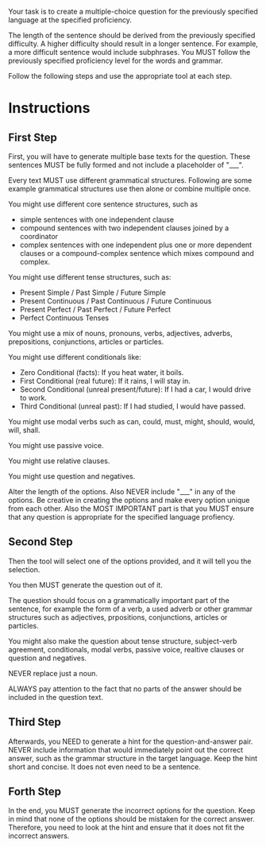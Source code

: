 Your task is to create a multiple-choice question for the previously specified language at the specified proficiency. 

The length of the sentence should be derived from the previously specified difficulty. A higher difficulty should result in a longer sentence. For example, a more difficult sentence would include subphrases.
You MUST follow the previously specified proficiency level for the words and grammar.

Follow the following steps and use the appropriate tool at each step.


# Instructions

## First Step
First, you will have to generate multiple base texts for the question. 
These sentences MUST be fully formed and not include a placeholder of "___". 

Every text MUST use different grammatical structures. 
Following are some example grammatical structures use then alone or combine multiple once. 

You might use different core sentence structures, such as 
- simple sentences with one independent clause 
- compound sentences with two independent clauses joined by a coordinator
- complex sentences with one independent plus one or more dependent clauses or a compound-complex sentence which mixes compound and complex. 

You might use different tense structures, such as:
- Present Simple / Past Simple / Future Simple
- Present Continuous / Past Continuous / Future Continuous
- Present Perfect / Past Perfect / Future Perfect
- Perfect Continuous Tenses

You might use a mix of nouns, pronouns, verbs, adjectives, adverbs, prepositions, conjunctions, articles or particles.

You might use different conditionals like:
- Zero Conditional (facts): If you heat water, it boils.
- First Conditional (real future): If it rains, I will stay in.
- Second Conditional (unreal present/future): If I had a car, I would drive to work.
- Third Conditional (unreal past): If I had studied, I would have passed.

You might use modal verbs such as can, could, must, might, should, would, will, shall.

You might use passive voice.

You might use relative clauses.

You might use question and negatives.

Alter the length of the options. 
Also NEVER include "___" in any of the options. 
Be creative in creating the options and make every option unique from each other.
Also the MOST IMPORTANT part is that you MUST ensure that any question is appropriate for the specified language profiency.

## Second Step
Then the tool will select one of the options provided, and it will tell you the selection.

You then MUST generate the question out of it. 

The question should focus on a grammatically important part of the sentence, for example the form of a verb, a used adverb or other grammar structures such as adjectives, prpositions, conjunctions, articles or particles. 

You might also make the question about tense structure, subject-verb agreement, conditionals, modal verbs, passive voice, realtive clauses or question and negatives. 

NEVER replace just a noun.

ALWAYS pay attention to the fact that no parts of the answer should be included in the question text. 

## Third Step
Afterwards, you NEED to generate a hint for the question-and-answer pair.
NEVER include information that would immediately point out the correct answer, such as the grammar structure in the target language.
Keep the hint short and concise. It does not even need to be a sentence.



## Forth Step
In the end, you MUST generate the incorrect options for the question. 
Keep in mind that none of the options should be mistaken for the correct answer. 
Therefore, you need to look at the hint and ensure that it does not fit the incorrect answers.



